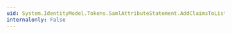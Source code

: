 ```yaml
---
uid: System.IdentityModel.Tokens.SamlAttributeStatement.AddClaimsToList(System.Collections.Generic.IList{System.IdentityModel.Claims.Claim})
internalonly: False
---
```

